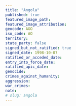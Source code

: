 ```yaml
---
title: "Angola"
published: true
featured_image_path:
featured_image_attribution:
geocode: AGO
iso_code: AO
territory:
state_party: false
signed_but_not_ratified: true
signed_date: 1998-10-07
ratified_or_acceded_date:
entry_into_force_date:
ratified_apic_date:
genocide:
crimes_against_humanity:
aggression:
war_crimes:
note:
# slug: angola
---
```

